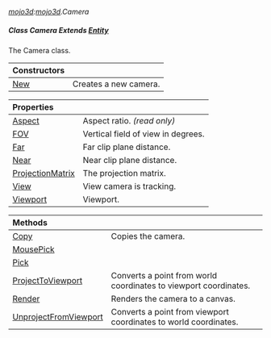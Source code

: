 _[mojo3d](../../modules/mojo3d/mojo3d-module.md):[mojo3d](../../modules/mojo3d/mojo3d-module.md).Camera_
##### Class Camera Extends [Entity](../../modules/mojo3d/mojo3d-entity.md)
The Camera class.

| Constructors | |
|:---|:---|
| [New](mojo3d-camera-new.md) | Creates a new camera. |

| Properties | |
|:---|:---|
| [Aspect](mojo3d-camera-aspect.md) | Aspect ratio. _(read only)_ |
| [FOV](mojo3d-camera-fov.md) | Vertical field of view in degrees. |
| [Far](mojo3d-camera-far.md) | Far clip plane distance. |
| [Near](mojo3d-camera-near.md) | Near clip plane distance. |
| [ProjectionMatrix](mojo3d-camera-projectionmatrix.md) | The projection matrix. |
| [View](mojo3d-camera-view.md) | View camera is tracking. |
| [Viewport](mojo3d-camera-viewport.md) | Viewport. |

| Methods | |
|:---|:---|
| [Copy](mojo3d-camera-copy.md) | Copies the camera. |
| [MousePick](mojo3d-camera-mousepick.md) |  |
| [Pick](mojo3d-camera-pick.md) |  |
| [ProjectToViewport](mojo3d-camera-projecttoviewport.md) | Converts a point from world coordinates to viewport coordinates. |
| [Render](mojo3d-camera-render.md) | Renders the camera to a canvas. |
| [UnprojectFromViewport](mojo3d-camera-unprojectfromviewport.md) | Converts a point from viewport coordinates to world coordinates. |
